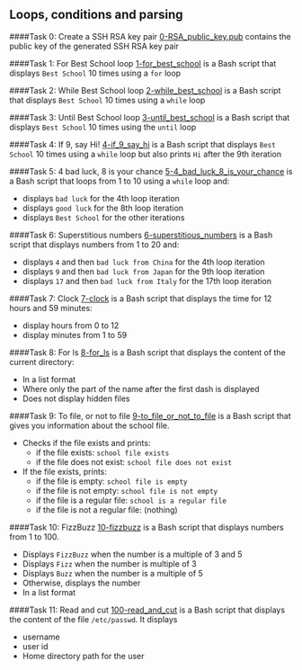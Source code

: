 ## Loops, conditions and parsing

####Task 0: Create a SSH RSA key pair
[0-RSA_public_key.pub](0-RSA_public_key.pub) contains the public key of the generated SSH RSA key pair

####Task 1: For Best School loop
[1-for_best_school](1-for_best_school) is a Bash script that displays `Best School` 10 times using a `for` loop

####Task 2: While Best School loop
[2-while_best_school](2-while_best_school) is a Bash script that displays `Best School` 10 times using a `while` loop

####Task 3: Until Best School loop
[3-until_best_school](3-until_best_school) is a Bash script that displays `Best School` 10 times using the `until` loop

####Task 4: If 9, say Hi!
[4-if_9_say_hi](4-if_9_say_hi) is a Bash script that displays `Best School` 10 times using a `while` loop but also prints `Hi` after the 9th iteration

####Task 5: 4 bad luck, 8 is your chance
[5-4_bad_luck_8_is_your_chance](5-4_bad_luck_8_is_your_chance) is a Bash script that loops from 1 to 10 using a `while` loop and:
- displays `bad luck` for the 4th loop iteration
- displays `good luck` for the 8th loop iteration
- displays `Best School` for the other iterations

####Task 6: Superstitious numbers
[6-superstitious_numbers](6-superstitious_numbers) is a Bash script that displays numbers from 1 to 20 and:
- displays `4` and then `bad luck from China` for the 4th loop iteration
- displays `9` and then `bad luck from Japan` for the 9th loop iteration
- displays `17` and then `bad luck from Italy` for the 17th loop iteration

####Task 7: Clock
[7-clock](7-clock) is a Bash script that displays the time for 12 hours and 59 minutes:
- display hours from 0 to 12
- display minutes from 1 to 59

####Task 8: For ls
[8-for_ls](8-for_ls) is a Bash script that displays the content of the current directory:
- In a list format
- Where only the part of the name after the first dash is displayed
- Does not display hidden files

####Task 9: To file, or not to file
[9-to_file_or_not_to_file](9-to_file_or_not_to_file) is a Bash script that gives you information about the school file.
- Checks if the file exists and prints:
	- if the file exists: `school file exists`
	- if the file does not exist: `school file does not exist`
- If the file exists, prints:
	- if the file is empty: `school file is empty`
	- if the file is not empty: `school file is not empty`
	- if the file is a regular file: `school is a regular file`
	- if the file is not a regular file: (nothing)

####Task 10: FizzBuzz
[10-fizzbuzz](10-fizzbuzz) is a Bash script that displays numbers from 1 to 100.
- Displays `FizzBuzz` when the number is a multiple of 3 and 5
- Displays `Fizz` when the number is multiple of 3
- Displays `Buzz` when the number is a multiple of 5
- Otherwise, displays the number
- In a list format

####Task 11: Read and cut
[100-read_and_cut](100-read_and_cut) is a Bash script that displays the content of the file `/etc/passwd`.
It displays
- username
- user id
- Home directory path for the user
